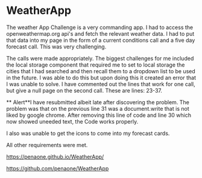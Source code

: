 # WeatherApp

The weather App Challenge is a very commanding app.
I had to access the openweathermap.org api's and fetch the relevant weather data. I had to put that data into my page in the form of a current conditions call and a five day forecast call.
This was very challenging.

The calls were made appropriately. The biggest challenges for me included the local storage component that required me to set to local storage the cities that I had searched and then recall them to a dropdown list to be used in the future. 
I was able to do this but upon doing this it created an error that I was unable to solve. I have commented out the lines that work for one call, but give a null page on the second call. These are lines: 23-37.

** Alert**I have resubmitted albeit late after discovering the problem. The problem was that on the previous line 31 was a document.write that is not liked by google chrome. After removing this line of code and line 30 which now showed uneeded text, the Code works properly.

I also was unable to get the icons to come into my forecast cards.

All other requirements were met.

https://penaone.github.io/WeatherApp/

https://github.com/penaone/WeatherApp